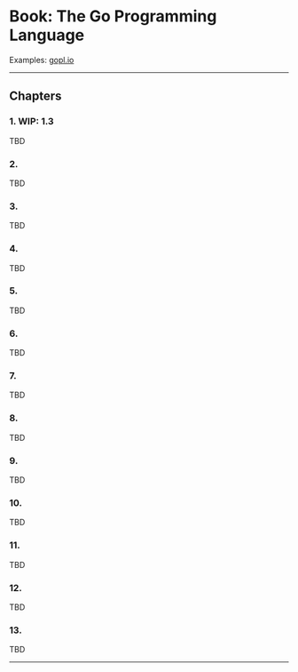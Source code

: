 # Book: The Go Programming Language

Examples: [gopl.io](gopl.io)

---

## Chapters

### 1. **WIP: 1.3**

TBD

### 2. 

TBD

### 3. 

TBD

### 4. 

TBD

### 5. 

TBD

### 6. 

TBD

### 7. 

TBD

### 8. 

TBD

### 9. 

TBD

### 10. 

TBD

### 11. 

TBD

### 12. 

TBD

### 13. 

TBD

---
